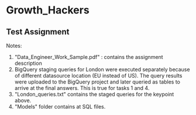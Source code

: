 # Growth_Hackers

## Test Assignment

Notes: 
1. "Data_Engineer_Work_Sample.pdf" : contains the assignment description
2. BigQuery staging queries for London were executed separately because of different datasource location (EU instead of US). The query results were uploaded to the BigQuery project and later queried as tables to arrive at the final answers. This is true for tasks 1 and 4. 
3. "London_queries.txt" contains the staged queries for the keypoint above.
4. "Models" folder contains at SQL files. 
